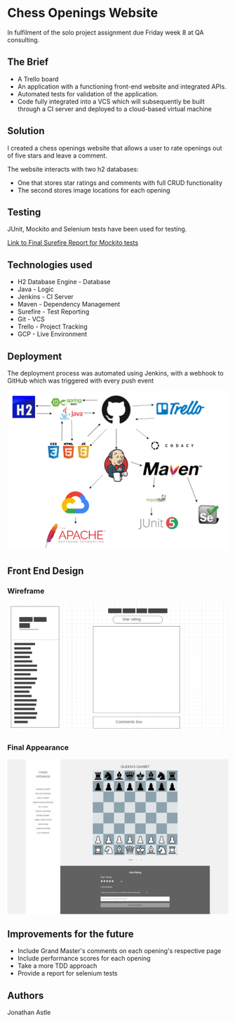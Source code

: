 # Chess Openings Website

In fulfilment of the solo project assignment due Friday week 8 at QA consulting.

## The Brief

* A Trello board 
* An application with a functioning front-end website and integrated APIs.
* Automated tests for validation of the application. 
* Code fully integrated into a VCS which will subsequently be built through a CI server and deployed to a cloud-based virtual machine

## Solution

I created a chess openings website that allows a user to rate openings out of five stars and leave a comment. 

The website interacts with two h2 databases:
* One that stores star ratings and comments with full CRUD functionality
* The second stores image locations for each opening

## Testing

JUnit, Mockito and Selenium tests have been used for testing.

[Link to Final Surefire Report for Mockito tests](https://github.com/JonathanAstle/Project/blob/master/Documentation/surefire-report.html)

## Technologies used

* H2 Database Engine - Database
* Java - Logic
* Jenkins - CI Server
* Maven - Dependency Management
* Surefire - Test Reporting
* Git - VCS
* Trello - Project Tracking
* GCP - Live Environment

## Deployment

The deployment process was automated using Jenkins, with a webhook to GitHub which was triggered with every push event

![Deployment](/deployment.png)

## Front End Design

### Wireframe

![Wireframe](/wireframe.png)

### Final Appearance

![Appearance](/website.png)

## Improvements for the future

* Include Grand Master's comments on each opening's respective page
* Include performance scores for each opening
* Take a more TDD approach
* Provide a report for selenium tests

## Authors

Jonathan Astle


